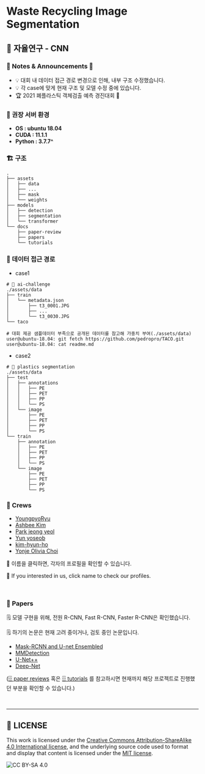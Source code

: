 # Waste Recycling Image Segmentation

## 🥼 자율연구 - CNN

### 📖 Notes & Announcements 📢
* 💡 대회 내 데이터 접근 경로 변경으로 인해, 내부 구조 수정했습니다.
* 💡 각 case에 맞게 현재 구조 및 모델 수정 중에 있습니다.
* 🏆 2021 폐플라스틱 객체검출 예측 경진대회 🥉


### 🐋 권장 서버 환경

* **OS : ubuntu 18.04**
* **CUDA : 11.1.1**
* **Python : 3.7.7^**


### 🏗️ 구조
```
.
├── assets
│   ├── data
│   ├── ...
│   ├── mask
│   └── weights
├── models
│   ├── detection
│   ├── segmentation
│   └── transformer
└── docs
    ├── paper-review
    ├── papers
    └── tutorials
```

### 📂 데이터 접근 경로
* case1
```
# 🧪 ai-challenge
./assets/data
├── train
│   └── metadata.json
│       ├── t3_0001.JPG
│       ├── ...
│       └── t3_0030.JPG
└── taco

# 대회 제공 샘플데이터 부족으로 공개된 데이터를 참고해 가중치 부여(./assets/data)
user@ubuntu-18.04: git fetch https://github.com/pedropro/TACO.git
user@ubuntu-18.04: cat readme.md
```
* case2
```
# 🧐 plastics segmentation
./assets/data
├── test
│   ├── annotations
│   │   ├── PE
│   │   ├── PET
│   │   ├── PP
│   │   └── PS
│   └── image
│       ├── PE
│       ├── PET
│       ├── PP
│       └── PS
└── train
    ├── annotation
    │   ├── PE
    │   ├── PET
    │   ├── PP
    │   └── PS
    └── image
        ├── PE
        ├── PET
        ├── PP
        └── PS
```


### 👥 Crews

* [YoungpyoRyu](https://github.com/Youngpyoryu)
* [Ashbee Kim](https://github.com/AshbeeKim)
* [Park jeong yeol](https://github.com/qkrwjdduf159)
* [Yun yoseob](https://github.com/yunyoseob)
* [kim-hyun-ho](https://github.com/kim-hyun-ho)
* [Yonje Olivia Choi](https://github.com/oliviachchoi)

💬 이름을 클릭하면, 각자의 프로필을 확인할 수 있습니다.

💬 If you interested in us, click name to check our profiles.

</br>

### 📑 Papers

🗒️ 모델 구현을 위해, 전원 R-CNN, Fast R-CNN, Faster R-CNN은 확인했습니다.

🗒️ 하기의 논문은 현재 고려 중이거나, 검토 중인 논문입니다.

* [Mask-RCNN and U-net Ensembled](https://paperswithcode.com/paper/mask-rcnn-and-u-net-ensembled-for-nuclei)
* [MMDetection](https://paperswithcode.com/paper/mmdetection-open-mmlab-detection-toolbox-and)
* [U-Net++](https://paperswithcode.com/paper/unet-a-nested-u-net-architecture-for-medical)
* [Deep-Net](https://paperswithcode.com/paper/semantic-image-segmentation-with-deep)

([🗄️ paper reviews](https://github.com/Proj-Caliber/Waste-Recycling-Image-Segmentation/tree/develop/docs/paper-review) 혹은 [🗄️ tutorials](https://github.com/Proj-Caliber/Waste-Recycling-Image-Segmentation/tree/develop/docs/tutorials) 를 참고하시면 현재까지 해당 프로젝트로 진행했던 부분을 확인할 수 있습니다.)

</br>

---

## 📜 LICENSE

This work is licensed under the [Creative Commons Attribution-ShareAlike 4.0 International license](https://creativecommons.org/licenses/by-sa/4.0/), and the underlying source code used to format and display that content is licensed under the [MIT license](https://github.com/github/choosealicense.com/blob/gh-pages/LICENSE.md).

![CC BY-SA 4.0](http://i.creativecommons.org/l/by-sa/4.0/88x31.png)

![]()
